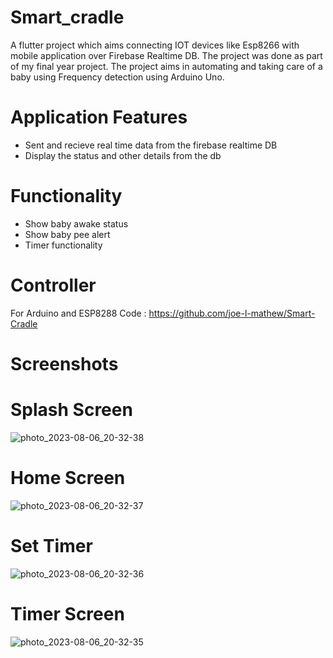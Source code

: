 # Smart_cradle

A flutter project which aims connecting IOT devices like Esp8266 with mobile application over Firebase Realtime DB. The project was done as part of my final year project.
The project aims in automating and taking care of a baby using Frequency detection using Arduino Uno. 

# Application Features
- Sent and recieve real time data from the firebase realtime DB
- Display the status and other details from the db

# Functionality
- Show baby awake status
- Show baby pee alert
- Timer functionality

# Controller
  For Arduino and ESP8288 Code : https://github.com/joe-l-mathew/Smart-Cradle


  # Screenshots

# Splash Screen
  ![photo_2023-08-06_20-32-38](https://github.com/joe-l-mathew/Smart-cradle-android/assets/84284015/3608a454-9183-4d61-ba8e-f481c32eb5eb)

  # Home Screen
![photo_2023-08-06_20-32-37](https://github.com/joe-l-mathew/Smart-cradle-android/assets/84284015/70ce3382-081d-4d37-a88e-266576e17a5a)

# Set Timer
![photo_2023-08-06_20-32-36](https://github.com/joe-l-mathew/Smart-cradle-android/assets/84284015/c7d98824-3c76-462b-8849-9fbdb8e699e6)

# Timer Screen
![photo_2023-08-06_20-32-35](https://github.com/joe-l-mathew/Smart-cradle-android/assets/84284015/491a1208-b0eb-4764-a002-f4c974fd35c0)
  
